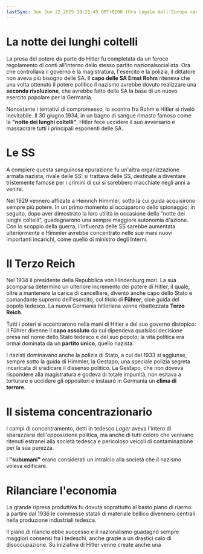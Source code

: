 ```yaml
---
lastSync: Sun Jun 22 2025 19:21:45 GMT+0200 (Ora legale dell’Europa centrale)
---
```

# La notte dei lunghi coltelli
La presa del potere da parte do Hitler fu completata da un feroce regolamento di conti all'interno dello stesso partito nazionalsocialista. Ora che controllava il governo e la magistratura, l'esercito e la polizia, il dittatore non aveva più bisogno delle SA. Il **capo delle SA Ernst Rohm** riteneva che una volta ottenuto il potere politico il nazismo avrebbe dovuto realizzare una **seconda rivoluzione**, che avrebbe fatto delle SA la base di un nuovo esercito popolare per la Germania.

Nonostante i tentativi di compromesso, lo scontro fra Rohm e Hitler si rivelò inevitabile. Il 30 giugno 1934, in un bagno di sangue rimasto famoso come la **"notte dei lunghi coltelli"**, Hitler fece uccidere il suo avversario e massacrare tutti i principali esponenti delle SA.

# Le SS
A compiere questa sanguinosa epurazione fu un'altra organizzazione armata nazista, rivale delle SS: si trattava delle SS, destinate a diventare tristemente famose per i crimini di cui si sarebbero macchiate negli anni a venire.

Nel 1929 vennero affidate a Heinrich Himmler, sotto la cui guida acquisirono sempre più potere. In un primo momento si occuparono dello spionaggio; in seguito, dopo aver dimostrato la loro utilità in occasione della "notte dei lunghi coltelli", guadagnarono una sempre maggiore autonomia d'azione. Con lo scoppio della guerra, l'influenza delle SS sarebbe aumentata ulteriormente e Himmler avrebbe concentrato nelle sue mani nuovi importanti incarichi, come quello di ministro degli Interni.

# Il Terzo Reich
Nel 1934 il presidente della Repubblica von Hindenburg morì. La sua scomparsa determinò un ulteriore incremento dei potere di Hitler, il quale, oltre a mantenere la carica di cancelliere, diventò anche capo dello Stato e comandante supremo dell'esercito, col titolo di **Führer**, cioè guida del popolo tedesco. La nuova Germania hitleriana venne ribattezzata **Terzo Reich**.

Tutti i poteri si accentrarono nella mani di Hitler e del suo governo distopico: il Führer divenne il **capo assoluto** da cui dipendeva qualsiasi decisione presa nel nome dello Stato tedesco e del suo popolo; la vita politica era ormai dominata da un **partito unico**, quello nazista.

I nazisti dominavano anche la polizia di Stato, a cui del 1933 si aggiunse, sempre sotto la guida di Himmler, la Gestapo, una speciale polizia segreta incaricata di sradicare il dissenso politico. La Gestapo, che non doveva rispondere alla magistratura e godeva di totale impunità, non esitava a torturare e uccidere gli oppositori e instaurò in Germania un **clima di terrore**.

# Il sistema concentrazionario
I campi di concentramento, detti in tedesco *Lager* aveva l'intero di sbarazzarsi dell'opposizione politica, ma anche di tutti coloro che venivano ritenuti estranei alla società tedesca e pericoloso veicoli di contaminazione per la sua purezza.

I **"subumani"** erano considerati un intralcio alla società che il nazismo voleva edificare.

# Rilanciare l'economia
La grande ripresa produttiva fu dovuta soprattutto al basto piano di riarmo: a partire dal 1936 le commesse statali di materiale bellico divennero centrali nella produzione industriali tedesca.

Il piano di rilancio ebbe successo e il nazionalismo guadagnò sempre maggiori consensi fra i tedeschi, anche grazie a un drastici calo di disoccupazione. Su iniziativa di Hitler venne create anche una 